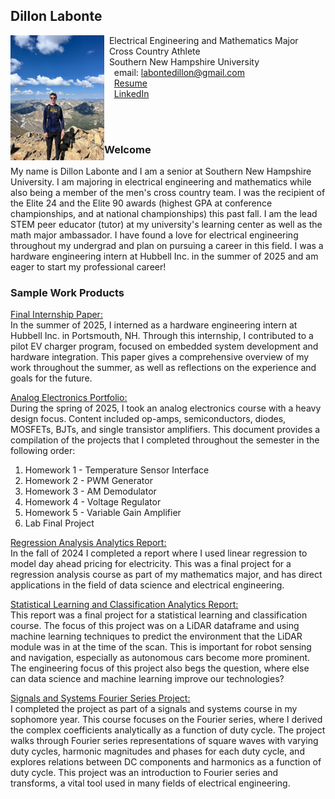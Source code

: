 ## Dillon Labonte

<img src="SiteFiles/github_page_pfp.jpeg" align="left" width=150>&nbsp; Electrical Engineering and Mathematics Major<br/>
&nbsp; Cross Country Athlete <br/>
&nbsp; Southern New Hampshire University <br/>
&nbsp; &nbsp; email: labontedillon@gmail.com<br/>
&nbsp; &nbsp; <a href="https://labontedillon26.github.io/SiteFiles/Resume/Dillon_Labonte_Resume_2025.docx" target="_blank">Resume</a> <br/>
&nbsp; &nbsp; <a href="https://www.linkedin.com/in/dillon-labonte-b55299290/" target="_blank">LinkedIn</a>

<br/>
<br/>

### Welcome

My name is Dillon Labonte and I am a senior at Southern New Hampshire University. I am majoring in electrical engineering and mathematics while also being a member of the men's cross country team. I was the recipient of the Elite 24 and the Elite 90 awards (highest GPA at conference championships, and at national championships) this past fall. I am the lead STEM peer educator (tutor) at my university's learning center as well as the math major ambassador. I have found a love for electrical engineering throughout my undergrad and plan on pursuing a career in this field. I was a hardware engineering intern at Hubbell Inc. in the summer of 2025 and am eager to start my professional career!

### Sample Work Products

<a href="https://labontedillon26.github.io/SiteFiles/EG490_Final_Paper.pdf" target="_blank"><u>Final Internship Paper:</u></a> <br/>
In the summer of 2025, I interned as a hardware engineering intern at Hubbell Inc. in Portsmouth, NH. Through this internship, I contributed to a pilot EV charger program, focused on embedded system development and hardware integration. This paper gives a comprehensive overview of my work throughout the summer, as well as reflections on the experience and goals for the future.

<a href="https://labontedillon26.github.io/SiteFiles/AnalogElectronicsPortfolio.pdf" target="_blank"><u>Analog Electronics Portfolio:</u></a> <br/>
During the spring of 2025, I took an analog electronics course with a heavy design focus. Content included op-amps, semiconductors, diodes, MOSFETs, BJTs, and single transistor amplifiers. This document provides a compilation of the projects that I completed throughout the semester in the following order:

<ol>
  <li>Homework 1 - Temperature Sensor Interface</li>
  <li>Homework 2 - PWM Generator</li>
  <li>Homework 3 - AM Demodulator</li>
  <li>Homework 4 - Voltage Regulator</li>
  <li>Homework 5 - Variable Gain Amplifier</li>
  <li>Lab Final Project</li>
</ol>

<a href="https://labontedillon26.github.io/MAT300/Analytics_Report.html" target="_blank"><u>Regression Analysis Analytics Report:</u></a> <br/> 
In the fall of 2024 I completed a report where I used linear regression to model day ahead pricing for electricity. This was a final project for a regression analysis course as part of my mathematics major, and has direct applications in the field of data science and electrical engineering. 

<a href="https://labontedillon26.github.io/MAT434StatisticalLearning/FinalProjectFiles/FinalProjectAnalyticsReport.html" target="_blank"><u>Statistical Learning and Classification Analytics Report:</u></a> <br/> 
This report was a final project for a statistical learning and classification course. The focus of this project was on a LiDAR dataframe and using machine learning techniques to predict the environment that the LiDAR module was in at the time of the scan. This is important for robot sensing and navigation, especially as autonomous cars become more prominent. The engineering focus of this project also begs the question, where else can data science and machine learning improve our technologies?

<a href="https://labontedillon26.github.io/SiteFiles/EE201_Project2.pdf" target="_blank"><u>Signals and Systems Fourier Series Project:</u></a> <br/>
I completed the project as part of a signals and systems course in my sophomore year. This course focuses on the Fourier series, where I derived the complex coefficients analytically as a function of duty cycle. The project walks through Fourier series representations of square waves with varying duty cycles, harmonic magnitudes and phases for each duty cycle, and explores relations between DC components and harmonics as a function of duty cycle. This project was an introduction to Fourier series and transforms, a vital tool used in many fields of electrical engineering.
